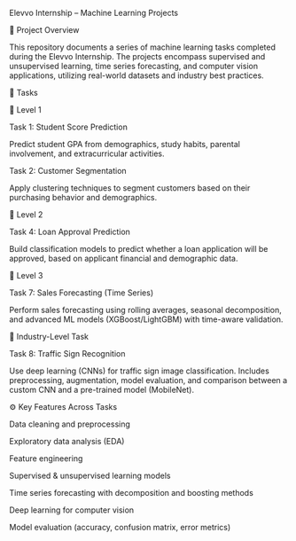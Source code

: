 Elevvo Internship – Machine Learning Projects

📌 Project Overview

This repository documents a series of machine learning tasks completed during the Elevvo Internship. The projects encompass supervised and unsupervised learning, time series forecasting, and computer vision applications, utilizing real-world datasets and industry best practices.

📂 Tasks

🔹 Level 1

Task 1: Student Score Prediction

Predict student GPA from demographics, study habits, parental involvement, and extracurricular activities.

Task 2: Customer Segmentation

Apply clustering techniques to segment customers based on their purchasing behavior and demographics.

🔹 Level 2

Task 4: Loan Approval Prediction

Build classification models to predict whether a loan application will be approved, based on applicant financial and demographic data.

🔹 Level 3

Task 7: Sales Forecasting (Time Series)

Perform sales forecasting using rolling averages, seasonal decomposition, and advanced ML models (XGBoost/LightGBM) with time-aware validation.

🔹 Industry-Level Task

Task 8: Traffic Sign Recognition

Use deep learning (CNNs) for traffic sign image classification. Includes preprocessing, augmentation, model evaluation, and comparison between a custom CNN and a pre-trained model (MobileNet).

⚙️ Key Features Across Tasks

Data cleaning and preprocessing

Exploratory data analysis (EDA)

Feature engineering

Supervised & unsupervised learning models

Time series forecasting with decomposition and boosting methods

Deep learning for computer vision

Model evaluation (accuracy, confusion matrix, error metrics)
